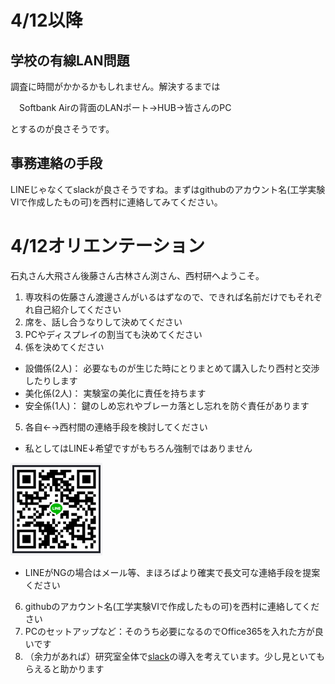 <!-- -*- Coding: utf-8 -*- -->
<!-- > pandoc orientation.md --include-in-header=../header.txt -s -o orientation.html -->

# 4/12以降
## 学校の有線LAN問題
調査に時間がかかるかもしれません。解決するまでは

　Softbank Airの背面のLANポート→HUB→皆さんのPC

とするのが良さそうです。

## 事務連絡の手段
LINEじゃなくてslackが良さそうですね。まずはgithubのアカウント名(工学実験VIで作成したもの可)を西村に連絡してみてください。

# 4/12オリエンテーション
石丸さん大飛さん後藤さん古林さん渕さん、西村研へようこそ。

1. 専攻科の佐藤さん渡邊さんがいるはずなので、できれば名前だけでもそれぞれ自己紹介してください
1. 席を、話し合うなりして決めてください
1. PCやディスプレイの割当ても決めてください
1. 係を決めてください
- 設備係(2人)： 必要なものが生じた時にとりまとめて講入したり西村と交渉したりします
- 美化係(2人)： 実験室の美化に責任を持ちます
- 安全係(1人)： 鍵のしめ忘れやブレーカ落とし忘れを防ぐ責任があります
5. 各自←→西村間の連絡手段を検討してください
- 私としてはLINE↓希望ですがもちろん強制ではありません

![友だち追加](QRmyLINE.png)

- LINEがNGの場合はメール等、まほろばより確実で長文可な連絡手段を提案ください
6. githubのアカウント名(工学実験VIで作成したもの可)を西村に連絡してください
7. PCのセットアップなど：そのうち必要になるのでOffice365を入れた方が良いです
8. （余力があれば）研究室全体で[slack](https://slack.com/intl/ja-jp)の導入を考えています。少し見といてもらえると助かります
